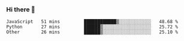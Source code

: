 ### Hi there 👋

<!--START_SECTION:waka-->

```text
JavaScript   51 mins         ████████████▒░░░░░░░░░░░░   48.68 %
Python       27 mins         ██████▒░░░░░░░░░░░░░░░░░░   25.72 %
Other        26 mins         ██████▒░░░░░░░░░░░░░░░░░░   25.10 %
```

<!--END_SECTION:waka-->
<!--
**Boombag0607/Boombag0607** is a ✨ _special_ ✨ repository because its `README.md` (this file) appears on your GitHub profile.

Here are some ideas to get you started:

- 🔭 I’m currently working on ...
- 🌱 I’m currently learning ...
- 👯 I’m looking to collaborate on ...
- 🤔 I’m looking for help with ...
- 💬 Ask me about ...
- 📫 How to reach me: ...
- 😄 Pronouns: ...
- ⚡ Fun fact: ...
-->
